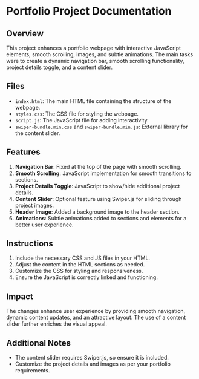 # Portfolio Project Documentation

## Overview
This project enhances a portfolio webpage with interactive JavaScript elements, smooth scrolling, images, and subtle animations. The main tasks were to create a dynamic navigation bar, smooth scrolling functionality, project details toggle, and a content slider.

## Files
- `index.html`: The main HTML file containing the structure of the webpage.
- `styles.css`: The CSS file for styling the webpage.
- `script.js`: The JavaScript file for adding interactivity.
- `swiper-bundle.min.css` and `swiper-bundle.min.js`: External library for the content slider.

## Features
1. **Navigation Bar**: Fixed at the top of the page with smooth scrolling.
2. **Smooth Scrolling**: JavaScript implementation for smooth transitions to sections.
3. **Project Details Toggle**: JavaScript to show/hide additional project details.
4. **Content Slider**: Optional feature using Swiper.js for sliding through project images.
5. **Header Image**: Added a background image to the header section.
6. **Animations**: Subtle animations added to sections and elements for a better user experience.

## Instructions
1. Include the necessary CSS and JS files in your HTML.
2. Adjust the content in the HTML sections as needed.
3. Customize the CSS for styling and responsiveness.
4. Ensure the JavaScript is correctly linked and functioning.

## Impact
The changes enhance user experience by providing smooth navigation, dynamic content updates, and an attractive layout. The use of a content slider further enriches the visual appeal.

## Additional Notes
- The content slider requires Swiper.js, so ensure it is included.
- Customize the project details and images as per your portfolio requirements.

